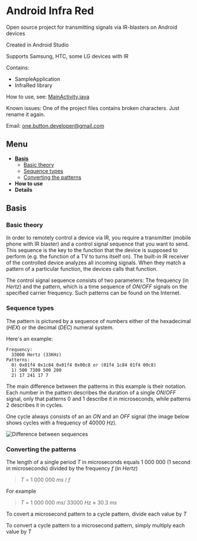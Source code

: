 # Android Infra Red

Open source project for transmitting signals via IR-blasters on Android devices

Created in Android Studio

Supports Samsung, HTC, some LG devices with IR

Contains:
- SampleApplication
- InfraRed library

How to use, see: [MainActivity.java](https://github.com/OneButtonDeveloper/AndroidInfraRed/blob/master/app/src/main/java/com/obd/infrared/sample/MainActivity.java)

Known issues: One of the project files contains broken characters. Just rename it again.

Email: one.button.developer@gmail.com


## Menu

- **[Basis](#basis)**
  - [Basic theory](#basic-theory)
  - [Sequence types](#sequence-types)
  - [Converting the patterns](#converting-the-patterns)
- **How to use**
- **Details**

## Basis


### Basic theory

In order to remotely control a device via IR, you require a transmitter (mobile phone with IR blaster) and a control signal sequence that you want to send. This sequence is the key to the function that the device is supposed to perform (e.g. the function of a TV to turns itself on). The built-in IR receiver of the controlled device analyzes all incoming signals. When they match a pattern of a particular function, the devices calls that function.

The control signal sequence consists of two parameters: The frequency (in _Hertz_) and the pattern, which is a time sequence of _ON_/_OFF_ signals on the specified carrier frequency. Such patterns can be found on the Internet.

### Sequence types

The pattern is pictured by a sequence of numbers either of the hexadecimal (_HEX_) or the decimal (_DEC_) numeral system.

Here's an example:

```
Frequency:
  33000 Hertz (33KHz)
Patterns:
  0) 0x01f4 0x1c84 0x01f4 0x00c8 or (01f4 1c84 01f4 00c8)
  1) 500 7300 500 200
  2) 17 241 17 7
```

The main difference between the patterns in this example is their notation.
Each number in the pattern describes the duration of a single _ON_/_OFF_ signal, only that patterns 0 and 1 describe it in microseconds, while patterns 2 describes it in cycles.

One cycle always consists of an an _ON_ and an _OFF_ signal (the image below shows cycles with a frequency of 40000 _Hz_).

![Difference between sequences](http://s8.postimg.org/s9s4dxumd/91598ad1_1766_469e_8731_99f70f606864.jpg)

### Converting the patterns

The length of a single period _T_ in microseconds equals 1 000 000 (1 second in microseconds) divided by the frequency _f_ (in _Hertz_) 

> _T_ = 1 000 000 _ms_ / _f_

For example

> _T_ = 1 000 000 _ms_/ 33000 _Hz_ ≈ 30.3 _ms_

To covert a microsecond pattern to a cycle pattern, divide each value by _T_

To convert a cycle pattern to a microsecond pattern, simply multiply each value by _T_
